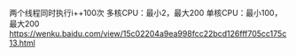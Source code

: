 两个线程同时执行i++100次
多核CPU：最小2，最大200
单核CPU：最小100，最大200
https://wenku.baidu.com/view/15c02204a9ea998fcc22bcd126fff705cc175c13.html